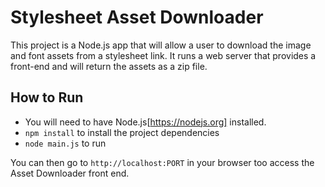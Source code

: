 # Stylesheet Asset Downloader

This project is a Node.js app that will allow a user to download the image and font assets from a stylesheet link. It runs a web server that provides a front-end and will return the assets as a zip file.

## How to Run

- You will need to have Node.js[https://nodejs.org] installed.
- `npm install` to install the project dependencies
- `node main.js` to run

You can then go to `http://localhost:PORT` in your browser too access the Asset Downloader front end.